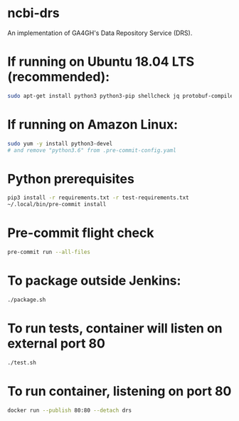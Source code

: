 # ncbi-drs

An implementation of GA4GH's Data Repository Service (DRS).

# If running on Ubuntu 18.04 LTS (recommended):
```bash
sudo apt-get install python3 python3-pip shellcheck jq protobuf-compiler
```

# If running on Amazon Linux:
```bash
sudo yum -y install python3-devel
# and remove "python3.6" from .pre-commit-config.yaml
```

# Python prerequisites
```bash
pip3 install -r requirements.txt -r test-requirements.txt
~/.local/bin/pre-commit install
```

# Pre-commit flight check
```bash
pre-commit run --all-files
```

# To package outside Jenkins:
```bash
./package.sh
```

# To run tests, container will listen on external port 80
```bash
./test.sh
```

# To run container, listening on port 80
```bash
docker run --publish 80:80 --detach drs
```
